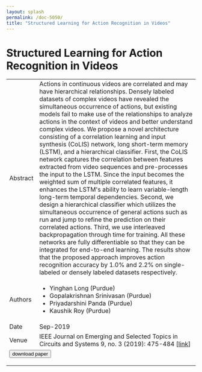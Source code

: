 ```yaml
---
layout: splash
permalink: /doc-5050/
title: "Structured Learning for Action Recognition in Videos"
---
```


# Structured Learning for Action Recognition in Videos

<table>
    <tbody>
    <tr>
        <td>Abstract</td>
        <td>Actions in continuous videos are correlated and may have hierarchical relationships. Densely labeled datasets of complex videos have revealed the simultaneous occurrence of actions, but existing models fail to make use of the relationships to analyze actions in the context of videos and better understand complex videos. We propose a novel architecture consisting of a correlation learning and input synthesis (CoLIS) network, long short-term memory (LSTM), and a hierarchical classifier. First, the CoLIS network captures the correlation between features extracted from video sequences and pre-processes the input to the LSTM. Since the input becomes the weighted sum of multiple correlated features, it enhances the LSTM's ability to learn variable-length long-term temporal dependencies. Second, we design a hierarchical classifier which utilizes the simultaneous occurrence of general actions such as run and jump to refine the prediction on their correlated actions. Third, we use interleaved backpropagation through time for training. All these networks are fully differentiable so that they can be integrated for end-to-end learning. The results show that the proposed approach improves action recognition accuracy by 1.0% and 2.2% on single-labeled or densely labeled datasets respectively.</td>
    </tr>
    <tr>
        <td>Authors</td>
        <td>
            <ul>
                <li>Yinghan Long (Purdue)</li>
                <li>Gopalakrishnan Srinivasan (Purdue)</li>
                <li>Priyadarshini Panda (Purdue)</li>
                <li>Kaushik Roy (Purdue)</li>
            </ul>
        </td>
    </tr>
    <tr>
        <td>Date</td>
        <td>Sep-2019</td>
    </tr>
    <tr>
        <td>Venue</td>
        <td>IEEE Journal on Emerging and Selected Topics in Circuits and Systems 9, no. 3 (2019): 475-484 [<a href="https://ieeexplore.ieee.org/document/8805090">link</a>]</td>
    </tr>
        <tr>
            <td colspan="2">
                <form method="get" action="https://ieeexplore.ieee.org/document/8805090">
                    <button type="submit">download paper</button>
                </form>
            </td>
        </tr>
    </tbody>
</table>
